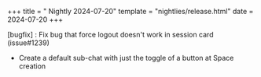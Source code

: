 +++
title = " Nightly 2024-07-20"
template = "nightlies/release.html"
date = 2024-07-20
+++


[bugfix] : Fix bug that force logout doesn't work in session card (issue#1239)
- Create a default sub-chat with just the toggle of a button at Space creation

